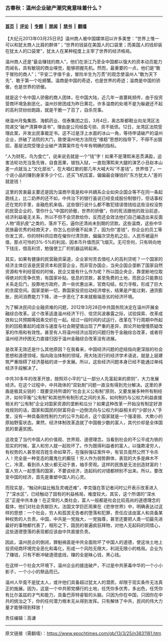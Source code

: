 ### 古春秋：温州企业破产潮究竟意味着什么？

---

#### [首页](../../../..?n3831181) &nbsp;|&nbsp; [评论](../../../../../epoch-comment?n3831181) &nbsp;|&nbsp; [专题](../../../../../epoch-special?n3831181) &nbsp;|&nbsp; [禁闻](../../../../../epoch-news?n3831181) &nbsp;|&nbsp; [禁书](../../../../../books?n3831181) &nbsp;|&nbsp; [翻墙](https://github.com/gfw-breaker/nogfw/blob/master/README.md?n3831181)


<div class="post_content" id="artbody" itemprop="articleBody">
 <!-- article content begin -->
 <p>
  【大纪元2013年03月25日讯】温州商人被中国媒体冠以许多美誉：“世界上惟一可以和犹太商人比肩的群体”；“世界的钱装在美国人的口袋里；而美国人的钱却装在犹太人的口袋里”，犹太人在某种程度上主宰了世界的经济格局。
 </p>
 <p>
  温州商人还是“最会赚钱的商人”，他们在浙江乃至全中国都以强大的资本动员能力而闻名，具有敏锐的商业嗅觉，能够把握先机。然而，最重要的一点，他们是“敢于冒险的商人”；“平安二字值千金，冒险半生为万贯”的观念使温州人“敢为天下先”、敢于第一个吃螃蟹。温商是中国的奇迹，也是世界的奇迹；温商是中国的骄傲，也是世界的骄傲。
 </p>
 <p>
  就是这个令中国人骄傲的商人团体，在中国大陆，近几年一直噩耗频传，由于投资营商环境急剧恶化，温州炒房团成为昨日黄花，许多温商的处境不是为躲避还不起的高利贷纷纷跑路，就是干脆一了百了，自杀完事。
 </p>
 <p>
  继温州月兔集团、海鹤药业、信泰集团之后，3月4日，奥古斯都鞋业向龙湾区法院递交“破产清算申请书”，理由是公司经盈亏损、资不抵债。12日，龙湾区法院受理此案，并发出民事裁定书。这不过是浮上水面的冰山一角，等待申请破产的温州企业，挤破了法院的大门，致使温州地方法院在“维稳”思想的指导下，不得不出狠招，基层法院受理企业破产清算案件在今年有明确的指标。
 </p>
 <p>
  “人为财死，鸟为食亡”，说来说去就是一个“钱”字！如果不是薄熙来恶贯满盈，迫害法轮功充当急先锋，自食恶果，锒铛入狱，一直抱薄熙来大腿的演艺小丑赵本山差一点就当上“文化部长”，在大唱红歌的那几年大喊大叫“不差钱”。世界怪了，一个说小品的赚到身家多少个亿，还买飞机炫富，偏偏最会赚钱的“东方犹太人”差的就是钱！
 </p>
 <p>
  这里的苦衷最主要还是因为温商毕竟是和中共嫡系企业如央企国企等不在同一条起跑线上，比二奶养的还不如，中共治下的银行虽说已经变成股份制银行，但话事权还在党的手里，金融危机来临，这些银行说什么都不敢犯错误借钱给这些没权没势的民营企业的，管你什么“中国的骄傲，世界的骄傲”，你的死活跟他的政治前途，经济利益毫无关系，所以不但不会贷款给你，反而还会效法他们自己编造出来反面人物“周扒皮”之类的，落井下石，逼你还清尚未到期的贷款。这些温商，这些中华民族最优秀的经商天才，你怎么也骄傲不起来了，因为你“差钱”，你企业的员工等你发工资，你的材料供应商在催你付清货款，偏偏次贷危机之后，人民币被逼升值，那点可怜的3%-5%的利润，因本币升值而灰飞烟灭。无可奈何，只有转向地下钱庄，借高利贷，勉强使工厂的机器运转起来。
 </p>
 <p>
  其实，如果有健康的民营融资渠道，企业家何苦去借吃人的高利贷呢？一个国家的经济主体应该是民营资本和民营企业，而非官办国企，当央企国企垄断了国家自然资源和专利经营权的时候，民企又能有什么作为呢？所以国企央企，靠垄断地位取得绝对的竞争优势，有国家补贴，低息的贷款，甚至免费的土地，而民企只能靠拉关系走后门，投靠地方政府，弄一些优惠出来，官商勾结，权力寻租，形成了巨大的贪腐空间。国家垄断一切，靠国家投资拉动经济增长，结果是产能过剩，通货膨胀，民间消费能力下降，进一步恶化了本来就极端恶劣的经济环境。
 </p>
 <p>
  为了解决民间企业融资难的问题，2012年3月28日中共国务院决定在温州开展金融综合改革。这个改革适逢温州经济下行、信贷风波暴露之际，试验探索、改革成效和公共预期等因素交织在一起。经过一段时间的试运行，改革在下行周期中所起到的回稳重起的成效与速度与社会期望值出现了严重的差异，舆论开始慢慢质疑改革的作用和有效性。甚至有人将温州经济出现的问题归咎于金融综合改革，或者将温州经济纾困无力直接归因于温州金融综合改革没有进展。
 </p>
 <p>
  是改革无效还是什么其他原因？在我看来，中国经济问题的症结指向更深层的社会思想和道德领域，指向政治体制的领域，用大陆流行的经济学术语说，就是上层建筑严重阻碍了经济基础的进一步发展。所以，这些经济问题本身已经不能通过单纯经济手段解决了。
 </p>
 <p>
  中共30多年的改革开放，按照邓小平的“让一部分人先富起来的原则”，大力发展经济。在这个过程中，中共政体的“双轨制”问题一直没有得到充分解决。这里的矛盾是极其尖锐的：既要坚持所谓的“社会主义公有制”原则，又要发展多种所有制经济，如何平衡“公有制”和其他所有制形式之间的关系，如何制约与公权力利益直接相关的“公有制”企业对国家资源的垄断和瓜分？如果这种改革一开始没有制定好游戏规则的话，国家和国民的财富将会一边倒流向与公权力利益相关的“少部分人”手里，没有一种具备刚性制约力的公平为起点，这个国家就是一个强凌弱、大欺小的原始野蛮状态。果然，经济体制改革造就了中国极少数的富人，其代价却是全体国民的普遍贫困。
 </p>
 <p>
  这改变了当代中国人的价值观、世界观、道德理念。当看到社会的不公平成为铁的现实的时候，富人和穷人就一起败坏了。作为既得利益者的富人，以强欺凌穷人，有权势的人甚至视百姓生命如草芥，在强拆强征案件中，有官员竟然公然下令杀人！完全是一种变态的魔鬼化的癫狂！穷人作为弱势群体，表现的大多是麻木不仁，冷漠，看到杀人放火都无动于衷，袖手旁观。这样的民族是无法创造财富的！富人穷人一起堕落的国家，不要说经济，连起码的对错都辨别不出来。所以，要改变中国的经济，首先是重塑中国人的心灵。
 </p>
 <p>
  而现实是，“触动利益比触及灵魂还难”，李克强在答记者问时公开表示改革进入了“深水区”，已经触动了固有的利益格局，难度较大。其实，这个所谓的“深水区”正是中共本身！在正常的人类社会，富人一般都是社会比较高尚的道德理念的载体，他们对社会贡献巨大。法国文学巨匠雨果在《悲惨世界》中，明确表达过这样的思想：一个社会，穷人和孤苦无告者的堕落和犯罪，责任应该由富人和具备某种权势的人负责。中国，中共是一党独大，一党独尊，甚至还要把人类一切最先进最好的事物都代表了，相形之下，国民的普遍疯狂拜物，对他人无起码的同情心，这些道德堕落的表现都应该由中共直接负责。
 </p>
 <p>
  因此，温州民企的倒闭，罪魁祸首是中共全面败坏了中国人的道德，使这块土地上投资经商环境完全恶化和毒化，形成一个风险无限大，利润无限小的格局。企业为了赚钱，只有不断冲破道德底线，赚的全是昧心钱，黑心钱。
 </p>
 <p>
  在这样一个社会大环境下，温州企业的接连破产，不过是中共荼毒中华的一个小小影子，一个小小的祭品而已。
 </p>
 <p>
  温州人毕竟不是犹太人，或许他们具备超过犹太人的潜质，却限于现实条件无法真正的施展。因为，这是一个中共邪党横行的土地，任凭你多优秀，多出色，任凭你有比尔盖兹的才气和能力，具备巴菲特睿智的头脑，只因为你在中国，只因你在中共的统治之下，你的任何潜力根本无从得到发挥。只有解体了中共，民间的伟大力量才能够得到释放！
 </p>
 <p>
  责任编辑：高谦
 </p>
 <p>
  <!-- article content end -->
  <div id="below_article_ad">
  </div>
 </p>
</div>


---

原文链接（需翻墙）：https://www.epochtimes.com/gb/13/3/25/n3831181.htm